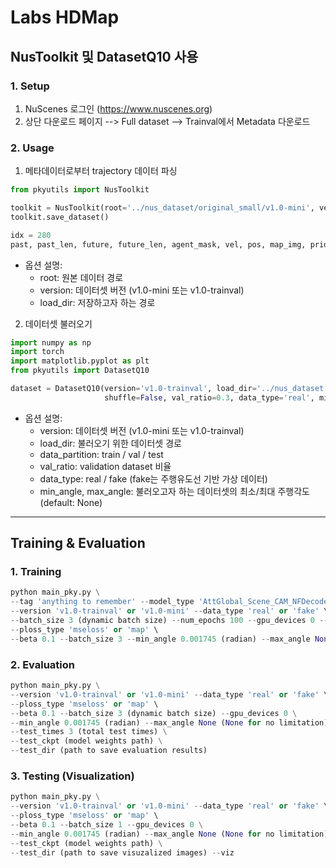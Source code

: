 # Labs HDMap

## NusToolkit 및 DatasetQ10 사용

### 1. Setup

1) NuScenes 로그인 (https://www.nuscenes.org)
2) 상단 다운로드 페이지 --> Full dataset --> Trainval에서 Metadata 다운로드

### 2. Usage

1) 메타데이터로부터 trajectory 데이터 파싱

```python
from pkyutils import NusToolkit

toolkit = NusToolkit(root='../nus_dataset/original_small/v1.0-mini', version='v1.0-mini', load_dir='../nus_dataset')
toolkit.save_dataset()

idx = 280
past, past_len, future, future_len, agent_mask, vel, pos, map_img, prior, idx = toolkit[idx][0]
```

- 옵션 설명:
  - root: 원본 데이터 경로
  - version: 데이터셋 버전 (v1.0-mini 또는 v1.0-trainval)
  - load_dir: 저장하고자 하는 경로

2) 데이터셋 불러오기

```python
import numpy as np
import torch
import matplotlib.pyplot as plt
from pkyutils import DatasetQ10

dataset = DatasetQ10(version='v1.0-trainval', load_dir='../nus_dataset', data_partition='train',
                     shuffle=False, val_ratio=0.3, data_type='real', min_angle=np.deg2rad(20), max_angle=None)
```

- 옵션 설명:
  - version: 데이터셋 버전 (v1.0-mini 또는 v1.0-trainval)
  - load_dir: 불러오기 위한 데이터셋 경로
  - data_partition: train / val / test
  - val_ratio: validation dataset 비율
  - data_type: real / fake (fake는 주행유도선 기반 가상 데이터)
  - min_angle, max_angle: 불러오고자 하는 데이터셋의 최소/최대 주행각도 (default: None)



---

## Training & Evaluation

### 1. Training

```python
python main_pky.py \
--tag 'anything to remember' --model_type 'AttGlobal_Scene_CAM_NFDecoder' --dataset 'nuscenes' \
--version 'v1.0-trainval' or 'v1.0-mini' --data_type 'real' or 'fake' \
--batch_size 3 (dynamic batch size) --num_epochs 100 --gpu_devices 0 --agent_embed_dim 128 \
--ploss_type 'mseloss' or 'map' \
--beta 0.1 --batch_size 3 --min_angle 0.001745 (radian) --max_angle None (None for no limitation)
```



### 2. Evaluation

```python
python main_pky.py \
--version 'v1.0-trainval' or 'v1.0-mini' --data_type 'real' or 'fake' \
--ploss_type 'mseloss' or 'map' \
--beta 0.1 --batch_size 3 (dynamic batch size) --gpu_devices 0 \
--min_angle 0.001745 (radian) --max_angle None (None for no limitation) \
--test_times 3 (total test times) \
--test_ckpt (model weights path) \
--test_dir (path to save evaluation results)
```



### 3. Testing (Visualization)

```python
python main_pky.py \
--version 'v1.0-trainval' or 'v1.0-mini' --data_type 'real' or 'fake' \
--ploss_type 'mseloss' or 'map' \
--beta 0.1 --batch_size 1 --gpu_devices 0 \
--min_angle 0.001745 (radian) --max_angle None (None for no limitation) \
--test_ckpt (model weights path) \
--test_dir (path to save visuzalized images) --viz
```

